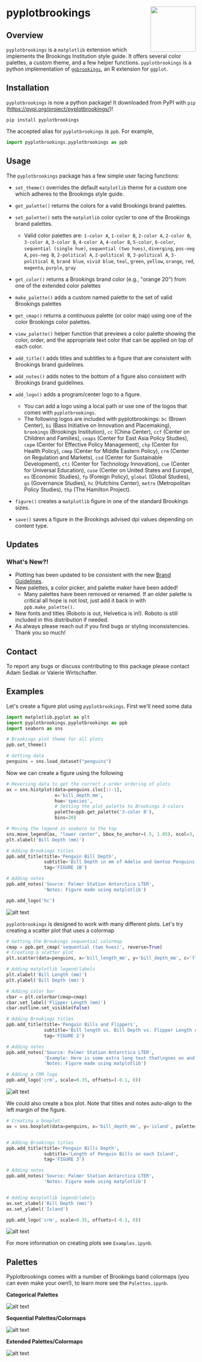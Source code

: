 # pyplotbrookings <img src="figures/logo.png" align="right" width="120"/>

## Overview

`pyplotbrookings` is a `matplotlib` extension which implements the Brookings
Institution style guide. It offers several color palettes, a custom theme, and a few
helper functions. `pyplotbrookings` is a python implementation of [`ggbrookings`](https://brookingsinstitution.github.io/ggbrookings/), 
an R extension for `ggplot`.

## Installation

`pyplotbrookings` is now a python package! It downloaded from PyPI with `pip` (https://pypi.org/project/pyplotbrookings/)!
```
pip install pyplotbrookings
```

The accepted alias for `pyplotbrookings` is `ppb`. For example,
```python
import pyplotbrookings.pyplotbrookings as ppb
```

## Usage

The `pyplotbrookings` package has a few simple user facing functions:

-   `set_theme()` overrides the default `matplotlib` theme for a
    custom one which adheres to the Brookings style guide.

-   `get_palette()` returns the colors for a valid Brookings brand 
    palettes.

-   `set_palette()` sets the `matplotlib` color cycler to one of
    the Brookings brand palettes.
    - Valid color palettes are: `1-color A`, `1-color B`, `2-color A`, `2-color B`, `3-color A`, `3-color B`, `4-color A`,
        `4-color B`, `5-color`, `6-color`, `sequential (single hue)`, `sequential (two hues)`, `diverging`, 
        `pos-neg A`, `pos-neg B`, `2-political A`, `2-political B`, `3-political A`, `3-political B`, 
        `brand blue`, `vivid blue`, `teal`, `green`, `yellow`, `orange`, `red`, `magenta`, `purple`, `gray`
        
-   `get_color()` returns a Brookings brand color (e.g., "orange 20") from one of the extended color palettes

-   `make_palette()` adds a custom named palette to the set of valid Brookings palettes

-   `get_cmap()` returns a continuous palette (or color map) using one of
    the color Brookings color palettes.

-   `view_palette()` helper function that previews a color palette
    showing the color, order, and the appropriate text color 
    that can be applied on top of each color.

-   `add_title()` adds titles and subtitles to a figure that are consistent 
    with Brookings brand guidelines. 

-   `add_notes()` adds notes to the bottom of a figure also consistent 
    with Brookings brand guidelines.

-   `add_logo()` adds a program/center logo to a figure.
    - You can add a logo using a local path or use one of the logos that comes with `pyplotbrookings`.
    - The following logos are included with pyplotbrookings: `bc` (Brown Center), `bi` (Bass Initiative on Innovation and Placemaking), `brookings` (Brookings Institution), `cc` (China Center), `ccf` (Center on Children and Families), `ceaps` (Center for East Asia Policy Studies), `cepm` (Center for Effective Policy Management), `chp` (Center for Health Policy), `cmep` (Center for Middle Eastern Policy), `crm` (Center on Regulation and Markets), `csd` (Center for Sustainable Development), `cti` (Center for Technology Innovation), `cue` (Center for Universal Education), `cuse` (Center on United States and Europe), `es` (Economic Studies), `fp` (Foreign Policy), `global` (Global Studies), `gs` (Governance Studies), `hc` (Hutchins Center), `metro` (Metropolitan Policy Studies), `thp` (The Hamilton Project).

-   `figure()` creates a `matplotlib` figure in one of the standard 
    Brookings sizes.

-   `save()` saves a figure in the Brookings advised dpi values depending
     on content type.

## Updates
### What's New?!
- Plotting has been updated to be consistent with the new [Brand Guidelines](https://brookingsinstitution.sharepoint.com/sites/IBCommunications/SiteAssets/Forms/AllItems.aspx?id=%2Fsites%2FIBCommunications%2FSiteAssets%2FSitePages%2FCrea%2FVisual%2DIdentity%2DGuidelines%2D2023%5F07%5F07%2Epdf&parent=%2Fsites%2FIBCommunications%2FSiteAssets%2FSitePages%2FCrea).
- New palettes, a color picker, and palette maker have been added!
    - Many palettes have been removed or renamed. If an older palette is critical all hope is not lost, just add it back in with `ppb.make_palette()`.
-  New fonts and titles (Roboto is out, Helvetica is in!). Roboto is still included in this distribution if needed.
-  As always please reach out if you find bugs or styling inconsistencies. Thank you so much!

## Contact
To report any bugs or discuss contributing to this package please contact Adam Sedlak or Valerie Wirtschafter.

## Examples
Let's create a figure plot using `pyplotbrookings`. First we'll need some data

```python
import matplotlib.pyplot as plt
import pyplotbrookings.pyplotbrookings as ppb
import seaborn as sns

# Brookings plot theme for all plots
ppb.set_theme()

# Getting data
penguins = sns.load_dataset("penguins")
```

Now we can create a figure using the following 
```python
# Reversing data to get the correct z-order ordering of plots
ax = sns.histplot(data=penguins.iloc[::-1], 
                  x='bill_depth_mm', 
                  hue='species', 
                  # Setting the plot palette to Brookings 3-colors
                  palette=ppb.get_palette('3-color B'), 
                  bins=20)

# Moving the legend in seaborn to the top
sns.move_legend(ax, "lower center", bbox_to_anchor=(.5, 1.05), ncol=3, title=None, frameon=False)
plt.xlabel('Bill Depth (mm)')

# Adding Brookings titles
ppb.add_title(title='Penguin Bill Depth', 
              subtitle='Bill Depth in mm of Adelie and Gentoo Penguins at Palmer Station LTER', 
              tag='FIGURE 1B')

# Adding notes
ppb.add_notes('Source: Palmer Station Antarctica LTER', 
              'Notes: Figure made using matplotlib')

ppb.add_logo('hc')
```

![alt text](figures/Figure1A.png)

`pyplotbrookings` is designed to work with many different plots. Let's try creating a scatter plot that uses a colormap

```python
# Getting the Brookings sequential colormap
cmap = ppb.get_cmap('sequential (two hues)', reverse=True)
# Creating a scatter plot
plt.scatter(data=penguins, x='bill_length_mm', y='bill_depth_mm', c='flipper_length_mm', cmap=cmap)

# Adding matplotlib legend/labels
plt.xlabel('Bill Length (mm)')
plt.ylabel('Bill Depth (mm)')

# Adding color bar
cbar = plt.colorbar(cmap=cmap)
cbar.set_label('Flipper Length (mm)')
cbar.outline.set_visible(False)

# Adding Brookings titles
ppb.add_title(title='Penguin Bills and Flippers', 
              subtitle='Bill length vs. Bill Depth vs. Flipper Length of Penguins at\nPalmer Station', 
              tag='FIGURE 2')

# Adding notes
ppb.add_notes('Source: Palmer Station Antarctica LTER',
              'Example: Here is some extra long text that\ngoes on and on and needs a linefeed.',
              'Notes: Figure made using matplotlib')

# Adding a CRM logo
ppb.add_logo('crm', scale=0.35, offsets=(-0.1, 0))
```
![alt text](figures/Figure2.png)

We could also create a box plot. Note that titles and notes auto-align to the left margin of the figure.
```python
# Creating a boxplot
ax = sns.boxplot(data=penguins, x='bill_depth_mm', y='island', palette=ppb.get_palette('3-political A'))


# Adding Brookings titles
ppb.add_title(title='Penguin Bills Depth', 
              subtitle='Length of Penguin Bills on each Island', 
              tag='FIGURE 3')

# Adding notes
ppb.add_notes('Source: Palmer Station Antarctica LTER', 
              'Notes: Figure made using matplotlib')


# Adding matplotlib legend/labels
ax.set_xlabel('Bill Depth (mm)')
ax.set_ylabel('Island')

ppb.add_logo('crm', scale=0.35, offsets=(-0.1, 0))
```
![alt text](figures/Figure3.png)

For more information on creating plots see `Examples.ipynb`.

## Palettes

Pyplotbrookings comes with a number of Brookings band colormaps (you can even make your own!), to learn more see the `Palettes.ipynb`.

**Categorical Palettes**

![alt text](figures/cmaps3.png)

**Sequential Palettes/Colormaps**

![alt text](figures/cmaps2.png)

**Extended Palettes/Colormaps**

![alt text](figures/cmaps1.png)
